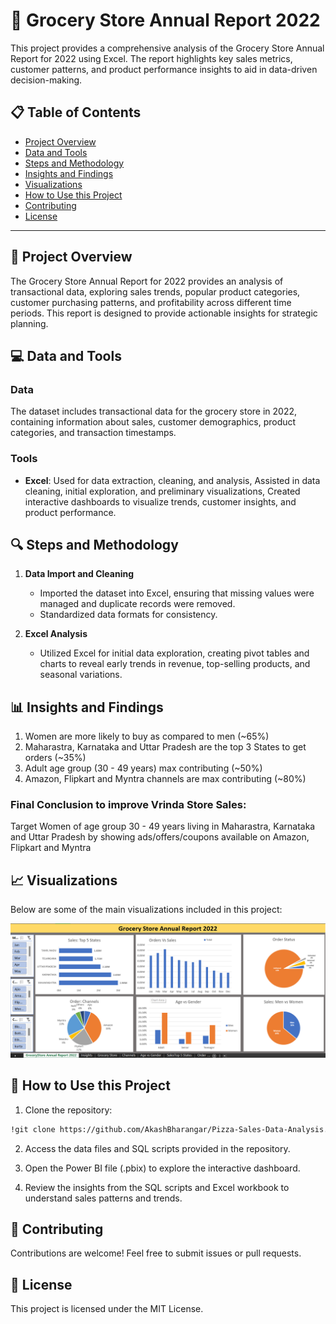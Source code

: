 # 🛒 Grocery Store Annual Report 2022

This project provides a comprehensive analysis of the Grocery Store Annual Report for 2022 using Excel. The report highlights key sales metrics, customer patterns, and product performance insights to aid in data-driven decision-making.

## 📋 Table of Contents

- [Project Overview](#project-overview)
- [Data and Tools](#data-and-tools)
- [Steps and Methodology](#steps-and-methodology)
- [Insights and Findings](#insights-and-findings)
- [Visualizations](#visualizations)
- [How to Use this Project](#how-to-use-this-project)
- [Contributing](#contributing)
- [License](#license)

---

## 📝 Project Overview

The Grocery Store Annual Report for 2022 provides an analysis of transactional data, exploring sales trends, popular product categories, customer purchasing patterns, and profitability across different time periods. This report is designed to provide actionable insights for strategic planning.

## 💻 Data and Tools

### Data
The dataset includes transactional data for the grocery store in 2022, containing information about sales, customer demographics, product categories, and transaction timestamps.

### Tools
- **Excel**: Used for data extraction, cleaning, and analysis, Assisted in data cleaning, initial exploration, and preliminary visualizations, Created interactive dashboards to visualize trends, customer insights, and product performance.

## 🔍 Steps and Methodology

1. **Data Import and Cleaning**
   - Imported the dataset into Excel, ensuring that missing values were managed and duplicate records were removed.
   - Standardized data formats for consistency.

2. **Excel Analysis**
   - Utilized Excel for initial data exploration, creating pivot tables and charts to reveal early trends in revenue, top-selling products, and seasonal variations.


## 📊 Insights and Findings

1. Women are more likely to buy as compared to men (~65%)
2. Maharastra, Karnataka and Uttar Pradesh are the top 3 States to get orders (~35%)
3.  Adult age group (30 - 49 years) max contributing (~50%)
4.  Amazon, Flipkart and Myntra channels are max contributing (~80%)

### Final Conclusion to improve Vrinda Store Sales:
Target Women of age group 30 - 49 years living in Maharastra, Karnataka and Uttar Pradesh by showing ads/offers/coupons available on Amazon, Flipkart and Myntra

## 📈 Visualizations

Below are some of the main visualizations included in this project:

![Dashboard](https://github.com/AkashBharangar/Grocery-Store-Annual-Report-2022/blob/56eab0df4d3333a4cf305e06457c053461fcb705/Dashboard..png)


## 🚀 How to Use this Project
1. Clone the repository:
```markdown
!git clone https://github.com/AkashBharangar/Pizza-Sales-Data-Analysis.git
```
2. Access the data files and SQL scripts provided in the repository.

3. Open the Power BI file (.pbix) to explore the interactive dashboard.

4. Review the insights from the SQL scripts and Excel workbook to understand sales patterns and trends.

## 🤝 Contributing
Contributions are welcome! Feel free to submit issues or pull requests.

## 📜 License
This project is licensed under the MIT License.
